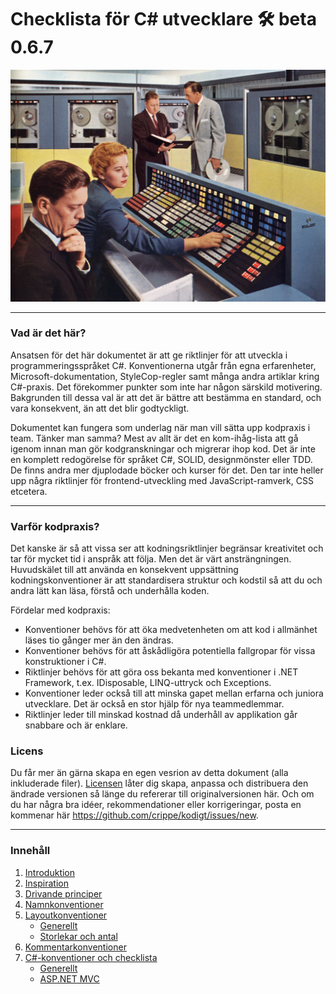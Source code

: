 # Checklista för C# utvecklare  🛠  beta 0.6.7
![RCA computer room 1959](Konventioner/Bilder/RCA-computer-room-1959.jpg)

***
### Vad är det här?
Ansatsen för det här dokumentet är att ge riktlinjer för att utveckla i programmeringsspråket C#. Konventionerna utgår från egna erfarenheter, Microsoft-dokumentation, StyleCop-regler samt många andra artiklar kring C#-praxis. Det förekommer punkter som inte har någon särskild motivering. Bakgrunden till dessa val är att det är bättre att bestämma en standard, och vara konsekvent, än att det blir godtyckligt.

Dokumentet kan fungera som underlag när man vill sätta upp kodpraxis i team. Tänker man samma? Mest av allt är det en kom-ihåg-lista att gå igenom innan man gör kodgranskningar och migrerar ihop kod. Det är inte en komplett redogörelse för språket C#, SOLID, designmönster eller TDD. De finns andra mer djuplodade böcker och kurser för det. Den tar inte heller upp några riktlinjer för frontend-utveckling med JavaScript-ramverk, CSS etcetera.

***
### Varför kodpraxis?
Det kanske är så att vissa ser att kodningsriktlinjer begränsar kreativitet och tar för mycket tid i anspråk att följa. Men det är värt ansträngningen. Huvudskälet till att använda en konsekvent uppsättning kodningskonventioner är att standardisera struktur och kodstil så att du och andra lätt kan läsa, förstå och underhålla koden.

Fördelar med kodpraxis:
* Konventioner behövs för att öka medvetenheten om att kod i allmänhet läses tio gånger mer än den ändras.
* Konventioner behövs för att åskådligöra potentiella fallgropar för vissa konstruktioner i C#.
* Riktlinjer behövs för att göra oss bekanta med konventioner i .NET Framework, t.ex. IDisposable, LINQ-uttryck och Exceptions.
* Konventioner leder också till att minska gapet mellan erfarna och juniora utvecklare. Det är också en stor hjälp för nya teammedlemmar.
* Riktlinjer leder till minskad kostnad då underhåll av applikation går snabbare och är enklare.

### Licens  
Du får mer än gärna skapa en egen vesrion av detta dokument (alla inkluderade filer). <a href="Licens.md" target="_blank">Licensen</a> låter dig skapa, anpassa och distribuera den ändrade versionen så länge du refererar till originalversionen här.  Och om du har några bra idéer, rekommendationer eller korrigeringar, posta en kommenar här <a href="https://github.com/crippe/kodigt/issues/new" target="_blank">https://github.com/crippe/kodigt/issues/new</a>. 

***
### Innehåll
1. [Introduktion](Konventioner/01-Introduktion.md) 
1. [Inspiration](Konventioner/02-Inspiration.md)  
1. <a href="Konventioner\03-Drivande_principer.md" target="_blank">Drivande principer</a>
1. [Namnkonventioner](Konventioner/04-Namnkonventioner.md)  
1. [Layoutkonventioner](Konventioner/05-Layoutkonventioner.md)
    *  <a href="Konventioner\05-Layoutkonventioner.md#generellt" target="_blank">Generellt</a>
    *  <a href="Konventioner\05-Layoutkonventioner.md#storlekar-och-antal" target="_blank">Storlekar och antal</a>
1. [Kommentarkonventioner](Konventioner/06-Kommentarkonventioner.md)  
1. [C#-konventioner och checklista](Konventioner/07-CSharp-konventioner_och_checklista.md)  
    * [Generellt](Konventioner/07-CSharp-konventioner_och_checklista.md#generellt)  
    * [ASP.NET MVC](Konventioner/07-CSharp-konventioner_och_checklista.md#aspnet-mvc)

